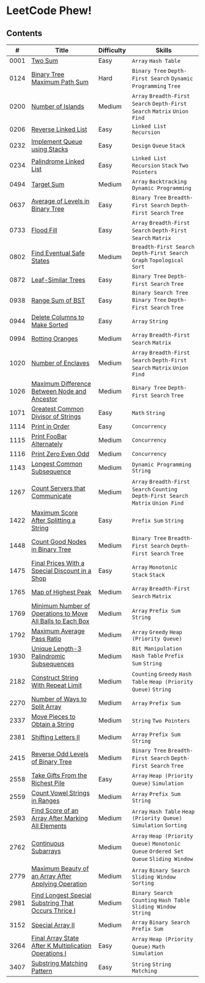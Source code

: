 # LeetCode Phew!

## Contents

| # | Title | Difficulty | Skills |
|---| ----- | ---------- | ------ |
| 0001 | [Two Sum](https://leetcode.com/problems/two-sum) | Easy | `Array` `Hash Table` |
| 0124 | [Binary Tree Maximum Path Sum](https://leetcode.com/problems/binary-tree-maximum-path-sum) | Hard | `Binary Tree` `Depth-First Search` `Dynamic Programming` `Tree` |
| 0200 | [Number of Islands](https://leetcode.com/problems/number-of-islands) | Medium | `Array` `Breadth-First Search` `Depth-First Search` `Matrix` `Union Find` |
| 0206 | [Reverse Linked List](https://leetcode.com/problems/reverse-linked-list) | Easy | `Linked List` `Recursion` |
| 0232 | [Implement Queue using Stacks](https://leetcode.com/problems/implement-queue-using-stacks) | Easy | `Design` `Queue` `Stack` |
| 0234 | [Palindrome Linked List](https://leetcode.com/problems/palindrome-linked-list) | Easy | `Linked List` `Recursion` `Stack` `Two Pointers` |
| 0494 | [Target Sum](https://leetcode.com/problems/target-sum) | Medium | `Array` `Backtracking` `Dynamic Programming` |
| 0637 | [Average of Levels in Binary Tree](https://leetcode.com/problems/average-of-levels-in-binary-tree) | Easy | `Binary Tree` `Breadth-First Search` `Depth-First Search` `Tree` |
| 0733 | [Flood Fill](https://leetcode.com/problems/flood-fill) | Easy | `Array` `Breadth-First Search` `Depth-First Search` `Matrix` |
| 0802 | [Find Eventual Safe States](https://leetcode.com/problems/find-eventual-safe-states) | Medium | `Breadth-First Search` `Depth-First Search` `Graph` `Topological Sort` |
| 0872 | [Leaf-Similar Trees](https://leetcode.com/problems/leaf-similar-trees) | Easy | `Binary Tree` `Depth-First Search` `Tree` |
| 0938 | [Range Sum of BST](https://leetcode.com/problems/range-sum-of-bst) | Easy | `Binary Search Tree` `Binary Tree` `Depth-First Search` `Tree` |
| 0944 | [Delete Columns to Make Sorted](https://leetcode.com/problems/delete-columns-to-make-sorted) | Easy | `Array` `String` |
| 0994 | [Rotting Oranges](https://leetcode.com/problems/rotting-oranges) | Medium | `Array` `Breadth-First Search` `Matrix` |
| 1020 | [Number of Enclaves](https://leetcode.com/problems/number-of-enclaves) | Medium | `Array` `Breadth-First Search` `Depth-First Search` `Matrix` `Union Find` |
| 1026 | [Maximum Difference Between Node and Ancestor](https://leetcode.com/problems/maximum-difference-between-node-and-ancestor) | Medium | `Binary Tree` `Depth-First Search` `Tree` |
| 1071 | [Greatest Common Divisor of Strings](https://leetcode.com/problems/greatest-common-divisor-of-strings) | Easy | `Math` `String` |
| 1114 | [Print in Order](https://leetcode.com/problems/print-in-order) | Easy | `Concurrency` |
| 1115 | [Print FooBar Alternately](https://leetcode.com/problems/print-foobar-alternately) | Medium | `Concurrency` |
| 1116 | [Print Zero Even Odd](https://leetcode.com/problems/print-zero-even-odd) | Medium | `Concurrency` |
| 1143 | [Longest Common Subsequence](https://leetcode.com/problems/longest-common-subsequence) | Medium | `Dynamic Programming` `String` |
| 1267 | [Count Servers that Communicate](https://leetcode.com/problems/count-servers-that-communicate) | Medium | `Array` `Breadth-First Search` `Counting` `Depth-First Search` `Matrix` `Union Find` |
| 1422 | [Maximum Score After Splitting a String](https://leetcode.com/problems/maximum-score-after-splitting-a-string) | Easy | `Prefix Sum` `String` |
| 1448 | [Count Good Nodes in Binary Tree](https://leetcode.com/problems/count-good-nodes-in-binary-tree) | Medium | `Binary Tree` `Breadth-First Search` `Depth-First Search` `Tree` |
| 1475 | [Final Prices With a Special Discount in a Shop](https://leetcode.com/problems/final-prices-with-a-special-discount-in-a-shop) | Easy | `Array` `Monotonic Stack` `Stack` |
| 1765 | [Map of Highest Peak](https://leetcode.com/problems/map-of-highest-peak) | Medium | `Array` `Breadth-First Search` `Matrix` |
| 1769 | [Minimum Number of Operations to Move All Balls to Each Box](https://leetcode.com/problems/minimum-number-of-operations-to-move-all-balls-to-each-box) | Medium | `Array` `Prefix Sum` `String` |
| 1792 | [Maximum Average Pass Ratio](https://leetcode.com/problems/maximum-average-pass-ratio) | Medium | `Array` `Greedy` `Heap (Priority Queue)` |
| 1930 | [Unique Length-3 Palindromic Subsequences](https://leetcode.com/problems/unique-length-3-palindromic-subsequences) | Medium | `Bit Manipulation` `Hash Table` `Prefix Sum` `String` |
| 2182 | [Construct String With Repeat Limit](https://leetcode.com/problems/construct-string-with-repeat-limit) | Medium | `Counting` `Greedy` `Hash Table` `Heap (Priority Queue)` `String` |
| 2270 | [Number of Ways to Split Array](https://leetcode.com/problems/number-of-ways-to-split-array) | Medium | `Array` `Prefix Sum` |
| 2337 | [Move Pieces to Obtain a String](https://leetcode.com/problems/move-pieces-to-obtain-a-string) | Medium | `String` `Two Pointers` |
| 2381 | [Shifting Letters II](https://leetcode.com/problems/shifting-letters-ii) | Medium | `Array` `Prefix Sum` `String` |
| 2415 | [Reverse Odd Levels of Binary Tree](https://leetcode.com/problems/reverse-odd-levels-of-binary-tree) | Medium | `Binary Tree` `Breadth-First Search` `Depth-First Search` `Tree` |
| 2558 | [Take Gifts From the Richest Pile](https://leetcode.com/problems/take-gifts-from-the-richest-pile) | Easy | `Array` `Heap (Priority Queue)` `Simulation` |
| 2559 | [Count Vowel Strings in Ranges](https://leetcode.com/problems/count-vowel-strings-in-ranges) | Medium | `Array` `Prefix Sum` `String` |
| 2593 | [Find Score of an Array After Marking All Elements](https://leetcode.com/problems/find-score-of-an-array-after-marking-all-elements) | Medium | `Array` `Hash Table` `Heap (Priority Queue)` `Simulation` `Sorting` |
| 2762 | [Continuous Subarrays](https://leetcode.com/problems/continuous-subarrays) | Medium | `Array` `Heap (Priority Queue)` `Monotonic Queue` `Ordered Set` `Queue` `Sliding Window` |
| 2779 | [Maximum Beauty of an Array After Applying Operation](https://leetcode.com/problems/maximum-beauty-of-an-array-after-applying-operation) | Medium | `Array` `Binary Search` `Sliding Window` `Sorting` |
| 2981 | [Find Longest Special Substring That Occurs Thrice I](https://leetcode.com/problems/find-longest-special-substring-that-occurs-thrice-i) | Medium | `Binary Search` `Counting` `Hash Table` `Sliding Window` `String` |
| 3152 | [Special Array II](https://leetcode.com/problems/special-array-ii) | Medium | `Array` `Binary Search` `Prefix Sum` |
| 3264 | [Final Array State After K Multiplication Operations I](https://leetcode.com/problems/final-array-state-after-k-multiplication-operations-i) | Easy | `Array` `Heap (Priority Queue)` `Math` `Simulation` |
| 3407 | [Substring Matching Pattern](https://leetcode.com/problems/substring-matching-pattern) | Easy | `String` `String Matching` |